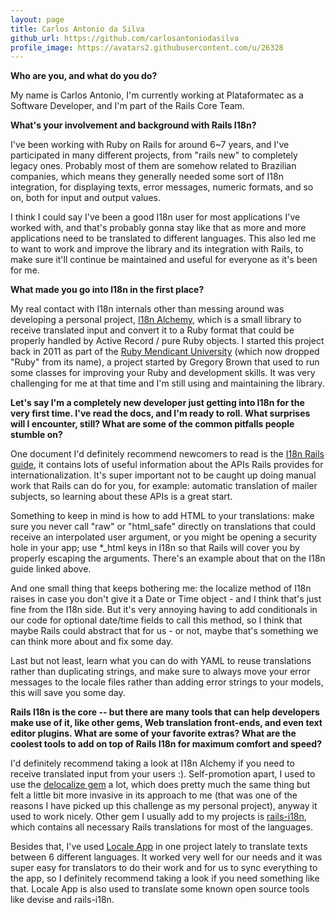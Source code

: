 ```yaml
---
layout: page
title: Carlos Antonio da Silva
github_url: https://github.com/carlosantoniodasilva
profile_image: https://avatars2.githubusercontent.com/u/26328
---
```


**Who are you, and what do you do?**

My name is Carlos Antonio, I'm currently working at Plataformatec as a Software Developer, and I'm part of the Rails Core Team.


**What's your involvement and background with Rails I18n?**


I've been working with Ruby on Rails for around 6~7 years, and I've participated in many different projects, from "rails new" to completely legacy ones. Probably most of them are somehow related to Brazilian companies, which means they generally needed some sort of I18n integration, for displaying texts, error messages, numeric formats, and so on, both for input and output values.

I think I could say I've been a good I18n user for most applications I've worked with, and that's probably gonna stay like that as more and more applications need to be translated to different languages. This also led me to want to work and improve the library and its integration with Rails, to make sure it'll continue be maintained and useful for everyone as it's been for me.


**What made you go into I18n in the first place?**

My real contact with I18n internals other than messing around was developing a personal project, [I18n Alchemy](https://github.com/carlosantoniodasilva/i18n_alchemy), which is a small library to receive translated input and convert it to a Ruby format that could be properly handled by Active Record / pure Ruby objects. I started this project back in 2011 as part of the [Ruby Mendicant University](http://mendicantuniversity.org/)  (which now dropped "Ruby" from its name), a project started by Gregory Brown that used to run some classes for improving your Ruby and development skills. It was very challenging for me at that time and I'm still using and maintaining the library.

**Let's say I'm a completely new developer just getting into I18n for the very first time. I've read the docs, and I'm ready to roll. What surprises will I encounter, still? What are some of the common pitfalls people stumble on?**

One document I'd definitely recommend newcomers to read is the [I18n Rails guide](http://guides.rubyonrails.org/i18n.html), it contains lots of useful information about the APIs Rails provides for internationalization. It's super important not to be caught up doing manual work that Rails can do for you, for example: automatic translation of mailer subjects, so learning about these APIs is a great start.

Something to keep in mind is how to add HTML to your translations: make sure you never call "raw" or "html_safe" directly on translations that could receive an interpolated user argument, or you might be opening a security hole in your app; use *_html keys in I18n so that Rails will cover you by properly escaping the arguments. There's an example about that on the I18n guide linked above.

And one small thing that keeps bothering me: the localize method of I18n raises in case you don't give it a Date or Time object - and I think that's just fine from the I18n side. But it's very annoying having to add conditionals in our code for optional date/time fields to call this method, so I think that maybe Rails could abstract that for us - or not, maybe that's something we can think more about and fix some day.

Last but not least, learn what you can do with YAML to reuse translations rather than duplicating strings, and make sure to always move your error messages to the locale files rather than adding error strings to your models, this will save you some day.



**Rails I18n is the core -- but there are many tools that can help developers make use of it, like other gems, Web translation front-ends, and even text editor plugins. What are some of your favorite extras? What are the coolest tools to add on top of Rails I18n for maximum comfort and speed?**

I'd definitely recommend taking a look at I18n Alchemy if you need to receive translated input from your users :). Self-promotion apart, I used to use the [delocalize gem](https://github.com/clemens/delocalize) a lot, which does pretty much the same thing but felt a little bit more invasive in its approach to me (that was one of the reasons I have picked up this challenge as my personal project), anyway it used to work nicely. Other gem I usually add to my projects is [rails-i18n](https://github.com/svenfuchs/rails-i18n), which contains all necessary Rails translations for most of the languages.

Besides that, I've used [Locale App](https://www.localeapp.com/) in one project lately to translate texts between 6 different languages. It worked very well for our needs and it was super easy for translators to do their work and for us to sync everything to the app, so I definitely recommend taking a look if you need something like that. Locale App is also used to translate some known open source tools like devise and rails-i18n.